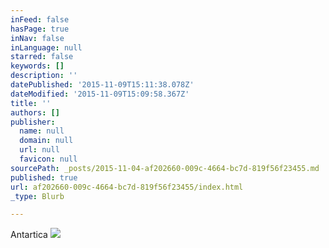 ```yaml
---
inFeed: false
hasPage: true
inNav: false
inLanguage: null
starred: false
keywords: []
description: ''
datePublished: '2015-11-09T15:11:38.078Z'
dateModified: '2015-11-09T15:09:58.367Z'
title: ''
authors: []
publisher:
  name: null
  domain: null
  url: null
  favicon: null
sourcePath: _posts/2015-11-04-af202660-009c-4664-bc7d-819f56f23455.md
published: true
url: af202660-009c-4664-bc7d-819f56f23455/index.html
_type: Blurb

---
```

Antartica
![](https://the-grid-user-content.s3-us-west-2.amazonaws.com/bd6d530d-ca11-4b6f-95c2-a2e9895e0c84.jpg)